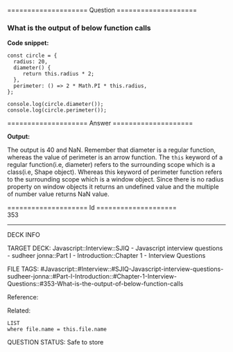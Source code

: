 ==================== Question ====================  

### What is the output of below function calls

**Code snippet:**

<!-- codeblock-start -->
<pre><code class="hljs language-javascript"><span class="hljs-keyword">const</span> circle = {
  <span class="hljs-attr">radius</span>: <span class="hljs-number">20</span>,
  <span class="hljs-title function_">diameter</span>(<span class="hljs-params"></span>) {
     <span class="hljs-keyword">return</span> <span class="hljs-variable language_">this</span>.<span class="hljs-property">radius</span> * <span class="hljs-number">2</span>;
  },
  <span class="hljs-attr">perimeter</span>: <span class="hljs-function">() =></span> <span class="hljs-number">2</span> * <span class="hljs-title class_">Math</span>.<span class="hljs-property">PI</span> * <span class="hljs-variable language_">this</span>.<span class="hljs-property">radius</span>,
};
</code></pre>
<!-- codeblock-end -->

<!-- codeblock-start -->
<pre><code class="hljs language-javascript"><span class="hljs-variable language_">console</span>.<span class="hljs-title function_">log</span>(circle.<span class="hljs-title function_">diameter</span>());
<span class="hljs-variable language_">console</span>.<span class="hljs-title function_">log</span>(circle.<span class="hljs-title function_">perimeter</span>());
</code></pre>
<!-- codeblock-end -->  

==================== Answer ====================  

**Output:**

The output is 40 and NaN. Remember that diameter is a regular function, whereas the value of perimeter is an arrow function. The `this` keyword of a regular function(i.e, diameter) refers to the surrounding scope which is a class(i.e, Shape object). Whereas this keyword of perimeter function refers to the surrounding scope which is a window object. Since there is no radius property on window objects it returns an undefined value and the multiple of number value returns NaN value.

==================== Id ====================  
353

---

DECK INFO

TARGET DECK: Javascript::Interview::SJIQ - Javascript interview questions - sudheer jonna::Part I - Introduction::Chapter 1 - Interview Questions

FILE TAGS: #Javascript::#Interview::#SJIQ-Javascript-interview-questions-sudheer-jonna::#Part-I-Introduction::#Chapter-1-Interview-Questions::#353-What-is-the-output-of-below-function-calls

Reference:

Related:

```dataview
LIST
where file.name = this.file.name
```

QUESTION STATUS: Safe to store
